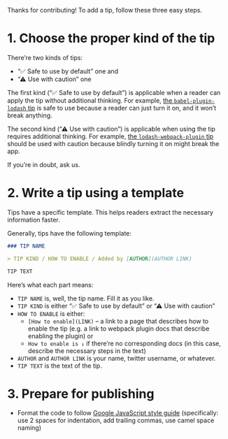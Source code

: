 Thanks for contributing! To add a tip, follow these three easy steps.

# 1. Choose the proper kind of the tip

There’re two kinds of tips:

* “✅ Safe to use by default” one and
* “⚠ Use with caution” one

The first kind (“✅ Safe to use by default”) is applicable when a reader can apply the tip without additional thinking. For example, [the `babel-plugin-lodash` tip](/README.md#enable-babel-plugin-lodash) is safe to use because a reader can just turn it on, and it won’t break anything.

The second kind (“⚠ Use with caution”) is applicable when using the tip requires additional thinking. For example, [the `lodash-webpack-plugin` tip](/README.md#enable-lodash-webpack-plugin) should be used with caution because blindly turning it on might break the app.

If you’re in doubt, ask us.

# 2. Write a tip using a template

Tips have a specific template. This helps readers extract the necessary information faster.

Generally, tips have the following template:

```markdown
### TIP NAME

> TIP KIND / HOW TO ENABLE / Added by [AUTHOR](AUTHOR LINK)

TIP TEXT
```

Here’s what each part means:

* `TIP NAME` is, well, the tip name. Fill it as you like.
* `TIP KIND` is either “✅ Safe to use by default” or “⚠ Use with caution”
* `HOW TO ENABLE` is either:
    * `[How to enable](LINK)` – a link to a page that describes how to enable the tip (e.g. a link to webpack plugin docs that describe enabling the plugin) or
    * `How to enable is ↓` if there’re no corresponding docs (in this case, describe the necessary steps in the text)
* `AUTHOR` and `AUTHOR LINK` is your name, twitter username, or whatever.
* `TIP TEXT` is the text of the tip.

# 3. Prepare for publishing

* Format the code to follow [Google JavaScript style guide](https://google.github.io/styleguide/jsguide.html) (specifically: use 2 spaces for indentation, add trailing commas, use camel space naming)
